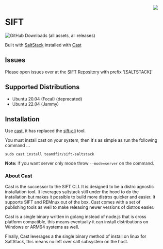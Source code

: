 <img align="right" src="https://images.contentstack.io/v3/assets/blt36c2e63521272fdc/blt3e371eacc79a3ca4/60a5393fe2db156d00f0b8ab/400x460_DFIR_SIFT.jpg"/>

# SIFT
![GitHub Downloads (all assets, all releases)](https://img.shields.io/github/downloads/teamdfir/sift-saltstack/total)

Built with [SaltStack](https://saltproject.io) installed with [Cast](https://github.com/ekristen/cast)

## Issues

Please open issues over at the [SIFT Repository](https://github.com/sans-dfir/sift/issues/new?title=[SALTSTACK]%20-) with prefix '[SALTSTACK]'

## Supported Distributions

* Ubuntu 20.04 (Focal) (deprecated)
* Ubuntu 22.04 (Jammy)

## Installation

Use [cast](https://github.com/ekristen/cast), it has replaced the [sift-cli](https://github.com/sans-dfir/sift-cli) tool.

You must install cast on your system, then it's as simple as run the following command ...

```console
sudo cast install teamdfir/sift-saltstack
```

**Note:** If you want server only mode throw `--mode=server` on the command.

### About Cast

Cast is the successor to the SIFT CLI. It is designed to be a distro agnostic installation tool. It leverages saltstack still under the hood to do the installation but makes it possible to build more distros quicker and easier. It supports SIFT and REMnux out of the box. Cast comes with a set of publishing tools as well to make releasing newer versions of distros easier.

Cast is a single binary written in golang instead of node.js that is cross platform compatible, this means eventually it can install distributions on Windows or ARM64 systems as well.

Finally, Cast leverages a the single binary method of install on linux for SaltStack, this means no left over salt subsystem on the host.
